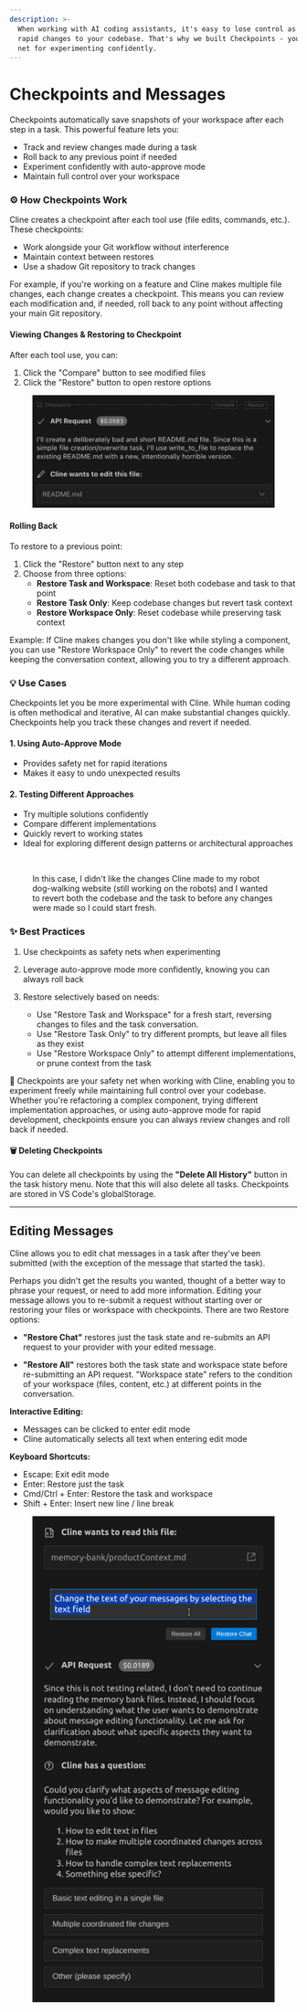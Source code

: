 ```yaml
---
description: >-
  When working with AI coding assistants, it's easy to lose control as they make
  rapid changes to your codebase. That's why we built Checkpoints - your safety
  net for experimenting confidently.
---
```


# Checkpoints and Messages

Checkpoints automatically save snapshots of your workspace after each step in a task. This powerful feature lets you:

* Track and review changes made during a task
* Roll back to any previous point if needed
* Experiment confidently with auto-approve mode
* Maintain full control over your workspace

### ⚙️ How Checkpoints Work

Cline creates a checkpoint after each tool use (file edits, commands, etc.). These checkpoints:

* Work alongside your Git workflow without interference
* Maintain context between restores
* Use a shadow Git repository to track changes

For example, if you're working on a feature and Cline makes multiple file changes, each change creates a checkpoint. This means you can review each modification and, if needed, roll back to any point without affecting your main Git repository.

#### Viewing Changes & Restoring to Checkpoint

After each tool use, you can:

1. Click the "Compare" button to see modified files
2. Click the "Restore" button to open restore options

<figure><img src="../.gitbook/assets/image (13).png" alt=""><figcaption></figcaption></figure>

#### Rolling Back

To restore to a previous point:

1. Click the "Restore" button next to any step
2. Choose from three options:
   * **Restore Task and Workspace**: Reset both codebase and task to that point
   * **Restore Task Only**: Keep codebase changes but revert task context
   * **Restore Workspace Only**: Reset codebase while preserving task context

Example: If Cline makes changes you don't like while styling a component, you can use "Restore Workspace Only" to revert the code changes while keeping the conversation context, allowing you to try a different approach.

### 💡 Use Cases

Checkpoints let you be more experimental with Cline. While human coding is often methodical and iterative, AI can make substantial changes quickly. Checkpoints help you track these changes and revert if needed.

#### 1. Using Auto-Approve Mode

* Provides safety net for rapid iterations
* Makes it easy to undo unexpected results

#### 2. Testing Different Approaches

* Try multiple solutions confidently
* Compare different implementations
* Quickly revert to working states
* Ideal for exploring different design patterns or architectural approaches

<figure><img src="../.gitbook/assets/checkpointsDemo.gif" alt=""><figcaption><p>In this case, I didn't like the changes Cline made to my robot dog-walking website (still working on the robots) and I wanted to revert both the codebase and the task to before any changes were made so I could start fresh.</p></figcaption></figure>

### ✨ Best Practices

1. Use checkpoints as safety nets when experimenting
2. Leverage auto-approve mode more confidently, knowing you can always roll back
3.  Restore selectively based on needs:

    * Use "Restore Task and Workspace" for a fresh start, reversing changes to files and the task conversation.
    * Use "Restore Task Only" to try different prompts, but leave all files as they exist
    * Use "Restore Workspace Only" to attempt different implementations, or prune context from the task



🛟 Checkpoints are your safety net when working with Cline, enabling you to experiment freely while maintaining full control over your codebase. Whether you're refactoring a complex component, trying different implementation approaches, or using auto-approve mode for rapid development, checkpoints ensure you can always review changes and roll back if needed.

#### 🗑️ Deleting Checkpoints

You can delete all checkpoints by using the **"Delete All History"** button in the task history menu. Note that this will also delete all tasks. Checkpoints are stored in VS Code's globalStorage.

***

## Editing Messages

Cline allows you to edit chat messages in a task after they've been submitted (with the exception of the message that started the task). 

Perhaps you didn't get the results you wanted, thought of a better way to phrase your request, or need to add more information. Editing your message allows you to re-submit a request without starting over or restoring your files or workspace with checkpoints. There are two Restore options:
- **"Restore Chat"** restores just the task state and re-submits an API request to your provider with your edited message.

- **"Restore All"** restores both the task state and workspace state before re-submitting an API request. "Workspace state" refers to the condition of your workspace (files, content, etc.) at different points in the conversation.

**Interactive Editing:**

* Messages can be clicked to enter edit mode
* Cline automatically selects all text when entering edit mode

**Keyboard Shortcuts:**

* Escape: Exit edit mode
* Enter: Restore just the task
* Cmd/Ctrl + Enter: Restore the task and workspace
* Shift + Enter: Insert new line / line break

<figure><img src="../.gitbook/assets/message-editing.png" alt=""><figcaption></figcaption></figure>
